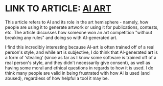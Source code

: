 # LINK TO ARTICLE: [AI ART](https://www.nytimes.com/2022/09/02/technology/ai-artificial-intelligence-artists.html)

This article refers to AI and its role in the art hemisphere - namely, how people are using it to generate artwork or using it for publications, contests, etc. The article discusses how someone won an art competition "without breaking any rules" and doing so with AI-generated art. 

I find this incredibly interesting because AI-art is often trained off of a real person's style, and while art is subjective, I do think that AI-generated art is a form of 'stealing' (since as far as I know some software is trained off of a real person's style, and they didn't necessarily give consent), as well as having some moral and ethical questions in regards to how it is used. I do think many people are valid in being frustrated with how AI is used (and abused), regardless of how helpful a tool it may be.


 

